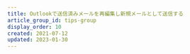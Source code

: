 ```yaml
---
title: Outlookで送信済みメールを再編集し新規メールとして送信する
article_group_id: tips-group
display_order: 10
created: 2021-07-12
updated: 2023-01-30
---
```

